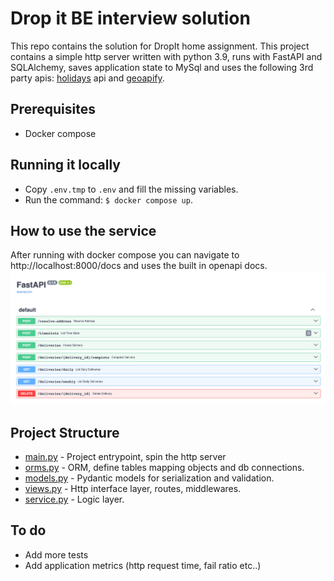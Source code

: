 # Drop it BE interview solution
This repo contains the solution for DropIt home assignment. This project contains a simple http server written with python 3.9, runs with FastAPI and SQLAlchemy, saves application state to MySql and uses the following 3rd party apis: [holidays](https://holidayapi.com/) api and [geoapify](https://www.geoapify.com/).
## Prerequisites
- Docker compose

## Running it locally
- Copy `.env.tmp` to `.env` and fill the missing variables.
- Run the command: `$ docker compose up`.

## How to use the service
After running with docker compose you can navigate to http://localhost:8000/docs and uses the built in openapi docs.
![img.png](img.png)

## Project Structure
- [main.py](main.py) - Project entrypoint, spin the http server
- [orms.py](orms.py) - ORM, define tables mapping objects and db connections.
- [models.py](models.py) - Pydantic models for serialization and validation.
- [views.py](views.py) - Http interface layer, routes, middlewares.
- [service.py](service.py) - Logic layer.

## To do
- Add more tests
- Add application metrics (http request time, fail ratio etc..)
